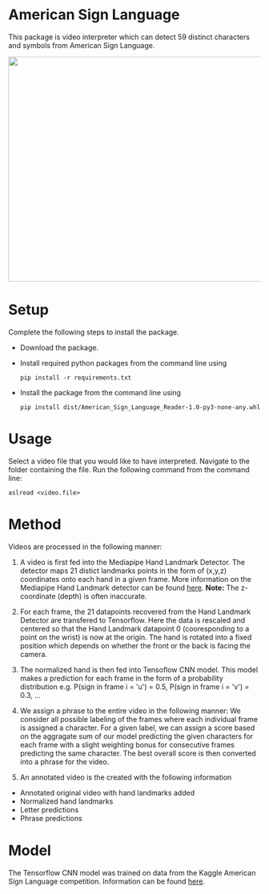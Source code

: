 # American Sign Language

This package is video interpreter which can detect 59 distinct characters and symbols from American Sign Language. 

<img src="ASL.gif" width="900" height="450"/>

# Setup 
Complete the following steps to install the package. 

- Download the package.
- Install required python packages from the command line using

  ```pip install -r requirements.txt```
  
- Install the package from the command line using 

  ```pip install dist/American_Sign_Language_Reader-1.0-py3-none-any.whl```

# Usage
Select a video file that you would like to have interpreted. Navigate to the folder containing the file. Run the following command from the command line:

  ```aslread <video.file>```

# Method
Videos are processed in the following manner:

1. A video is first fed into the Mediapipe Hand Landmark Detector. The detector maps 21 distict landmarks points in the form of (x,y,z) coordinates onto each hand in a given frame. More information on the Mediapipe Hand Landmark detector can be found [here](https://developers.google.com/mediapipe/solutions/vision/hand_landmarker). **Note:** The z-coordinate (depth) is often inaccurate.

2. For each frame, the 21 datapoints recovered from the Hand Landmark Detector are transfered to Tensorflow. Here the data is rescaled and centered so that the Hand Landmark datapoint 0 (cooresponding to a point on the wrist) is now at the origin. The hand is rotated into a fixed position which depends on whether the front or the back is facing the camera.

3. The normalized hand is then fed into Tensoflow CNN model. This model makes a prediction for each frame in the form of a probability distribution e.g. P(sign in frame i = 'u') = 0.5, P(sign in frame i = 'v') = 0.3, ...

4. We assign a phrase to the entire video in the following manner: We consider all possible labeling of the frames where each individual frame is assigned a character. For a given label, we can assign a score based on the aggragate sum of our model predicting the given characters for each frame with a slight weighting bonus for consecutive frames predicting the same character. The best overall score is then converted into a phrase for the video.  

5. An annotated video is the created with the following information

-  Annotated original video with hand landmarks added
-  Normalized hand landmarks
-  Letter predictions
-  Phrase predictions

# Model 

The Tensorflow CNN model was trained on data from the Kaggle American Sign Language competition. Information can be found [here](https://www.kaggle.com/competitions/asl-fingerspelling). 





